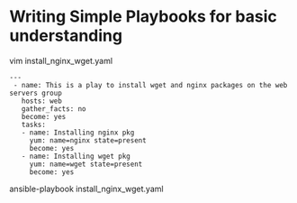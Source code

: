 # Writing Simple Playbooks for basic understanding

vim install_nginx_wget.yaml
```
---
 - name: This is a play to install wget and nginx packages on the web servers group
   hosts: web
   gather_facts: no
   become: yes
   tasks:
   - name: Installing nginx pkg
     yum: name=nginx state=present
     become: yes
   - name: Installing wget pkg
     yum: name=wget state=present
     become: yes
```

ansible-playbook install_nginx_wget.yaml
